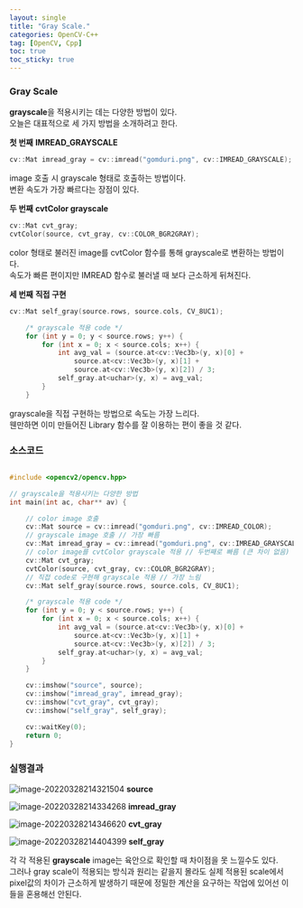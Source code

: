 ```yaml
---
layout: single
title: "Gray Scale."
categories: OpenCV-C++
tag: [OpenCV, Cpp]
toc: true
toc_sticky: true
---
```

### Gray Scale
**grayscale**을 적용시키는 데는 다양한 방법이 있다.  
오늘은 대표적으로 세 가지 방법을 소개하려고 한다.  

**첫 번째** **IMREAD_GRAYSCALE**  
```c++
cv::Mat imread_gray = cv::imread("gomduri.png", cv::IMREAD_GRAYSCALE);
```
image 호출 시 grayscale 형태로 호출하는 방법이다.  
변환 속도가 가장 빠르다는 장점이 있다.  

**두 번째** **cvtColor grayscale**
```c++
cv::Mat cvt_gray;
cvtColor(source, cvt_gray, cv::COLOR_BGR2GRAY);
```
color 형태로 불러진 image를 cvtColor 함수를 통해 grayscale로 변환하는 방법이다.  
속도가 빠른 편이지만 IMREAD 함수로 불러낼 때 보다 근소하게 뒤쳐진다.  

**세 번째** **직접 구현**  
```c++
cv::Mat self_gray(source.rows, source.cols, CV_8UC1);

	/* grayscale 적용 code */
	for (int y = 0; y < source.rows; y++) {
		for (int x = 0; x < source.cols; x++) {
			int avg_val = (source.at<cv::Vec3b>(y, x)[0] +
				source.at<cv::Vec3b>(y, x)[1] +
				source.at<cv::Vec3b>(y, x)[2]) / 3;
			self_gray.at<uchar>(y, x) = avg_val;
		}
	}
```
grayscale을 직접 구현하는 방법으로 속도는 가장 느리다.  
웬만하면 이미 만들어진 Library 함수를 잘 이용하는 편이 좋을 것 같다.  

### 소스코드  
```c++

#include <opencv2/opencv.hpp>

// grayscale을 적용시키는 다양한 방법
int main(int ac, char** av) {

	// color image 호출
	cv::Mat source = cv::imread("gomduri.png", cv::IMREAD_COLOR);
	// grayscale image 호출 // 가장 빠름
	cv::Mat imread_gray = cv::imread("gomduri.png", cv::IMREAD_GRAYSCALE);
	// color image를 cvtColor grayscale 적용 // 두번째로 빠름 (큰 차이 없음)
	cv::Mat cvt_gray;
	cvtColor(source, cvt_gray, cv::COLOR_BGR2GRAY);
	// 직접 code로 구현해 grayscale 적용 // 가장 느림
	cv::Mat self_gray(source.rows, source.cols, CV_8UC1);

	/* grayscale 적용 code */
	for (int y = 0; y < source.rows; y++) {
		for (int x = 0; x < source.cols; x++) {
			int avg_val = (source.at<cv::Vec3b>(y, x)[0] +
				source.at<cv::Vec3b>(y, x)[1] +
				source.at<cv::Vec3b>(y, x)[2]) / 3;
			self_gray.at<uchar>(y, x) = avg_val;
		}
	}

	cv::imshow("source", source);
	cv::imshow("imread_gray", imread_gray);
	cv::imshow("cvt_gray", cvt_gray);
	cv::imshow("self_gray", self_gray);

	cv::waitKey(0);
	return 0;
}
```
### 실행결과

![image-20220328214321504](../../images/2022-03-28-grayscale/image-20220328214321504.png)
**source**

![image-20220328214334268](../../images/2022-03-28-grayscale/image-20220328214334268.png)
**imread_gray**

![image-20220328214346620](../../images/2022-03-28-grayscale/image-20220328214346620.png)
**cvt_gray**

![image-20220328214404399](../../images/2022-03-28-grayscale/image-20220328214404399.png)
**self_gray**

각 각 적용된 **grayscale** image는 육안으로 확인할 때 차이점을 못 느낄수도 있다.  
그러나 gray scale이 적용되는 방식과 원리는 같을지 몰라도 실제 적용된 scale에서 pixel값의 차이가 근소하게 발생하기 때문에 정밀한 계산을 요구하는 작업에 있어선 이들을 혼용해선 안된다.  